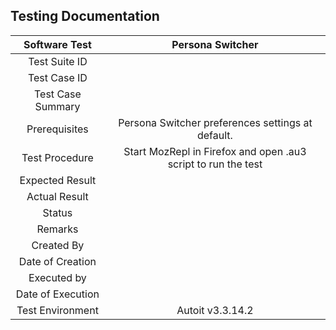 ## Testing Documentation

| Software Test       | Persona Switcher                                  |
| :--------------------: | :-----------------------------------------------: |
| Test Suite ID          |                                    |
| Test Case ID           |                                                   |
| Test Case Summary      |                                                   |
| Prerequisites          | Persona Switcher preferences settings at default. |
| Test Procedure         | Start MozRepl in Firefox and open .au3 script to run the test|
| Expected Result        |                                                   |
| Actual Result          |                                                   |
| Status                 |                                                   |
| Remarks                |                                                   |
| Created By             |                                                   |
| Date of Creation       |                                                   |
| Executed by            |                                                   |
| Date of Execution      |                                                   |
| Test Environment       | Autoit v3.3.14.2                                  |